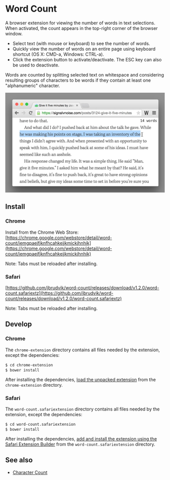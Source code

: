 # Word Count

A browser extension for viewing the number of words in text selections. When activated, the count appears in the top-right corner of the browser window.

- Select text (with mouse or keyboard) to see the number of words.
- Quickly view the number of words on an entire page using keyboard shortcut (OS X: CMD-a, Windows: CTRL-a).
- Click the extension button to activate/deactivate. The ESC key can also be used to deactivate.

Words are counted by splitting selected text on whitespace and considering resulting groups of characters to be words if they contain at least one "alphanumeric" character.

<img src="https://raw.githubusercontent.com/jbrudvik/word-count/master/screenshots/chrome/line-selected-1280x800.jpg" alt="Word Count Chrome screenshot" width="640"/>

## Install

### Chrome

Install from the Chrome Web Store: [https://chrome.google.com/webstore/detail/word-count/iemgpaejfjknfhcahkeijkmickjhnhik](https://chrome.google.com/webstore/detail/word-count/iemgpaejfjknfhcahkeijkmickjhnhik)

Note: Tabs must be reloaded after installing.

### Safari

[https://github.com/jbrudvik/word-count/releases/download/v1.2.0/word-count.safariextz](https://github.com/jbrudvik/word-count/releases/download/v1.2.0/word-count.safariextz)

Note: Tabs must be reloaded after installing.


## Develop

### Chrome

The `chrome-extension` directory contains all files needed by the extension, except the dependencies:

    $ cd chrome-extension
    $ bower install

After installing the dependencies, [load the unpacked extension](https://developer.chrome.com/extensions/getstarted#unpacked) from the `chrome-extension` directory.

### Safari

The `word-count.safariextension` directory contains all files needed by the extension, except the dependencies:

    $ cd word-count.safariextension
    $ bower install

After installing the dependencies, [add and install the extension using the Safari Extension Builder](https://developer.apple.com/library/safari/documentation/Tools/Conceptual/SafariExtensionGuide/UsingExtensionBuilder/UsingExtensionBuilder.html#//apple_ref/doc/uid/TP40009977-CH2-SW5) from the `word-count.safariextension` directory.

## See also

- [Character Count](https://github.com/jbrudvik/character-count)
